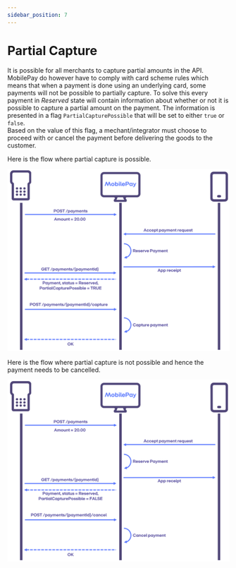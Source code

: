 ```yaml
---
sidebar_position: 7
---
```


# Partial Capture

It is possible for all merchants to capture partial amounts in the API. MobilePay do however have to comply with card scheme rules which means that when a payment is done using an underlying card, some payments will not be possible to partially capture. To solve this every payment in *Reserved* state will contain information about whether or not it is possible to capture a partial amount on the payment. The information is presented in a flag `PartialCapturePossible` that will be set to either `true` or `false`.  
Based on the value of this flag, a mechant/integrator must choose to proceed with or cancel the payment before delivering the goods to the customer.

Here is the flow where partial capture is possible.

[![Partial capture](/img/pos-partial-capture.PNG)](/img/pos-partial-capture.PNG)

Here is the flow where partial capture is not possible and hence the payment needs to be cancelled.

[![Partial capture cancel](/img/pos-partial-capture-cancel.png)](/img/pos-partial-capture-cancel.png)

